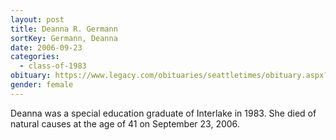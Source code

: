 ```yaml
---
layout: post
title: Deanna R. Germann
sortKey: Germann, Deanna
date: 2006-09-23
categories:
  - class-of-1983
obituary: https://www.legacy.com/obituaries/seattletimes/obituary.aspx?n=Deanna-Germann&pid=19374601
gender: female
---
```


Deanna was a special education graduate of Interlake in 1983. She died of natural causes at the age of 41 on September 23, 2006.
